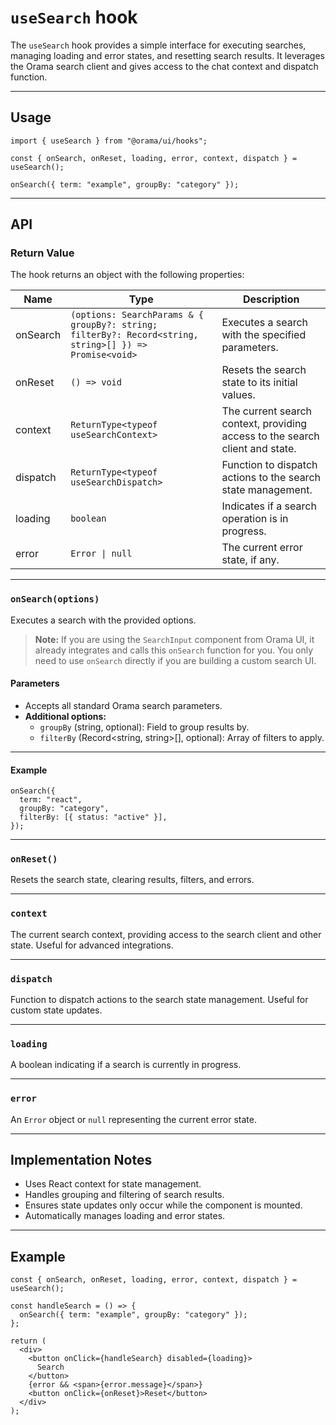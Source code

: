 # `useSearch` hook

The `useSearch` hook provides a simple interface for executing searches, managing loading and error states, and resetting search results. It leverages the Orama search client and gives access to the chat context and dispatch function.

---

## Usage

```tsx
import { useSearch } from "@orama/ui/hooks";

const { onSearch, onReset, loading, error, context, dispatch } = useSearch();

onSearch({ term: "example", groupBy: "category" });
```

---

## API

### Return Value

The hook returns an object with the following properties:

| Name     | Type                                                                                                   | Description                                                                  |
| -------- | ------------------------------------------------------------------------------------------------------ | ---------------------------------------------------------------------------- |
| onSearch | `(options: SearchParams & { groupBy?: string; filterBy?: Record<string, string>[] }) => Promise<void>` | Executes a search with the specified parameters.                             |
| onReset  | `() => void`                                                                                           | Resets the search state to its initial values.                               |
| context  | `ReturnType<typeof useSearchContext>`                                                                  | The current search context, providing access to the search client and state. |
| dispatch | `ReturnType<typeof useSearchDispatch>`                                                                 | Function to dispatch actions to the search state management.                 |
| loading  | `boolean`                                                                                              | Indicates if a search operation is in progress.                              |
| error    | `Error \| null`                                                                                        | The current error state, if any.                                             |

---

### `onSearch(options)`

Executes a search with the provided options.

> **Note:** If you are using the `SearchInput` component from Orama UI, it already integrates and calls this `onSearch` function for you. You only need to use `onSearch` directly if you are building a custom search UI.

#### Parameters

- Accepts all standard Orama search parameters.
- **Additional options:**
  - `groupBy` (string, optional): Field to group results by.
  - `filterBy` (Record<string, string>[], optional): Array of filters to apply.

---

#### Example

```tsx
onSearch({
  term: "react",
  groupBy: "category",
  filterBy: [{ status: "active" }],
});
```

---

### `onReset()`

Resets the search state, clearing results, filters, and errors.

---

### `context`

The current search context, providing access to the search client and other state. Useful for advanced integrations.

---

### `dispatch`

Function to dispatch actions to the search state management. Useful for custom state updates.

---

### `loading`

A boolean indicating if a search is currently in progress.

---

### `error`

An `Error` object or `null` representing the current error state.

---

## Implementation Notes

- Uses React context for state management.
- Handles grouping and filtering of search results.
- Ensures state updates only occur while the component is mounted.
- Automatically manages loading and error states.

---

## Example

```tsx
const { onSearch, onReset, loading, error, context, dispatch } = useSearch();

const handleSearch = () => {
  onSearch({ term: "example", groupBy: "category" });
};

return (
  <div>
    <button onClick={handleSearch} disabled={loading}>
      Search
    </button>
    {error && <span>{error.message}</span>}
    <button onClick={onReset}>Reset</button>
  </div>
);
```
